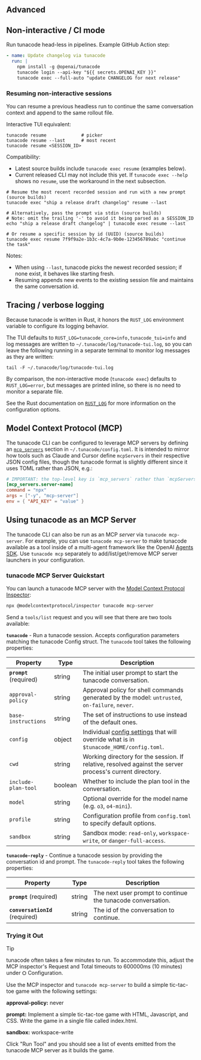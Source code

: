## Advanced

## Non-interactive / CI mode

Run tunacode head-less in pipelines. Example GitHub Action step:

```yaml
- name: Update changelog via tunacode
  run: |
    npm install -g @openai/tunacode
    tunacode login --api-key "${{ secrets.OPENAI_KEY }}"
    tunacode exec --full-auto "update CHANGELOG for next release"
```

### Resuming non-interactive sessions

You can resume a previous headless run to continue the same conversation context and append to the same rollout file.

Interactive TUI equivalent:

```shell
tunacode resume             # picker
tunacode resume --last      # most recent
tunacode resume <SESSION_ID>
```

Compatibility:

- Latest source builds include `tunacode exec resume` (examples below).
- Current released CLI may not include this yet. If `tunacode exec --help` shows no `resume`, use the workaround in the next subsection.

```shell
# Resume the most recent recorded session and run with a new prompt (source builds)
tunacode exec "ship a release draft changelog" resume --last

# Alternatively, pass the prompt via stdin (source builds)
# Note: omit the trailing '-' to avoid it being parsed as a SESSION_ID
echo "ship a release draft changelog" | tunacode exec resume --last

# Or resume a specific session by id (UUID) (source builds)
tunacode exec resume 7f9f9a2e-1b3c-4c7a-9b0e-123456789abc "continue the task"
```

Notes:

- When using `--last`, tunacode picks the newest recorded session; if none exist, it behaves like starting fresh.
- Resuming appends new events to the existing session file and maintains the same conversation id.

## Tracing / verbose logging

Because tunacode is written in Rust, it honors the `RUST_LOG` environment variable to configure its logging behavior.

The TUI defaults to `RUST_LOG=tunacode_core=info,tunacode_tui=info` and log messages are written to `~/.tunacode/log/tunacode-tui.log`, so you can leave the following running in a separate terminal to monitor log messages as they are written:

```
tail -F ~/.tunacode/log/tunacode-tui.log
```

By comparison, the non-interactive mode (`tunacode exec`) defaults to `RUST_LOG=error`, but messages are printed inline, so there is no need to monitor a separate file.

See the Rust documentation on [`RUST_LOG`](https://docs.rs/env_logger/latest/env_logger/#enabling-logging) for more information on the configuration options.

## Model Context Protocol (MCP)

The tunacode CLI can be configured to leverage MCP servers by defining an [`mcp_servers`](./config.md#mcp_servers) section in `~/.tunacode/config.toml`. It is intended to mirror how tools such as Claude and Cursor define `mcpServers` in their respective JSON config files, though the tunacode format is slightly different since it uses TOML rather than JSON, e.g.:

```toml
# IMPORTANT: the top-level key is `mcp_servers` rather than `mcpServers`.
[mcp_servers.server-name]
command = "npx"
args = ["-y", "mcp-server"]
env = { "API_KEY" = "value" }
```

## Using tunacode as an MCP Server

The tunacode CLI can also be run as an MCP _server_ via `tunacode mcp-server`. For example, you can use `tunacode mcp-server` to make tunacode available as a tool inside of a multi-agent framework like the OpenAI [Agents SDK](https://platform.openai.com/docs/guides/agents). Use `tunacode mcp` separately to add/list/get/remove MCP server launchers in your configuration.

### tunacode MCP Server Quickstart
You can launch a tunacode MCP server with the [Model Context Protocol Inspector](https://modelcontextprotocol.io/legacy/tools/inspector):

``` bash
npx @modelcontextprotocol/inspector tunacode mcp-server
```
Send a `tools/list` request and you will see that there are two tools available:

**`tunacode`** - Run a tunacode session. Accepts configuration parameters matching the tunacode Config struct. The `tunacode` tool takes the following properties:

Property           | Type     | Description
-------------------|----------|----------------------------------------------------------------------------------------------------------
**`prompt`** (required)             | string   | The initial user prompt to start the tunacode conversation.
`approval-policy`    | string   | Approval policy for shell commands generated by the model: `untrusted`, `on-failure`, `never`.
`base-instructions`  | string   | The set of instructions to use instead of the default ones.
`config`             | object   | Individual [config settings](https://github.com/openai/tunacode/blob/main/docs/config.md#config) that will override what is in `$tunacode_HOME/config.toml`.
`cwd`                | string   | Working directory for the session. If relative, resolved against the server process's current directory.
`include-plan-tool`  | boolean  | Whether to include the plan tool in the conversation.
`model`             | string   | Optional override for the model name (e.g. `o3`, `o4-mini`).
`profile`            | string   | Configuration profile from `config.toml` to specify default options.
`sandbox`           | string   | Sandbox mode: `read-only`, `workspace-write`, or `danger-full-access`.

**`tunacode-reply`** - Continue a tunacode session by providing the conversation id and prompt. The `tunacode-reply` tool takes the following properties:

Property   | Type   | Description
-----------|--------|---------------------------------------------------------------
**`prompt`** (required)     | string | The next user prompt to continue the tunacode conversation.
**`conversationId`** (required)  | string | The id of the conversation to continue.

### Trying it Out
> [!TIP]
> tunacode often takes a few minutes to run. To accommodate this, adjust the MCP inspector's Request and Total timeouts to 600000ms (10 minutes) under ⛭ Configuration.

Use the MCP inspector and `tunacode mcp-server` to build a simple tic-tac-toe game with the following settings:

**approval-policy:** never

**prompt:** Implement a simple tic-tac-toe game with HTML, Javascript, and CSS. Write the game in a single file called index.html.

**sandbox:** workspace-write

Click "Run Tool" and you should see a list of events emitted from the tunacode MCP server as it builds the game.
